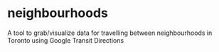 # neighbourhoods
A tool to grab/visualize data for travelling between neighbourhoods in Toronto using Google Transit Directions
